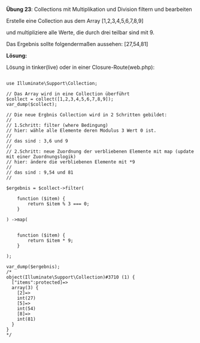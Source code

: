 **Übung 23**: Collections mit Multiplikation und Division filtern und bearbeiten

Erstelle eine Collection aus dem Array [1,2,3,4,5,6,7,8,9] 

und multipliziere alle Werte, die durch drei teilbar sind mit 9. 

Das Ergebnis sollte folgendermaßen aussehen: [27,54,81]


**Lösung:**

Lösung in tinker(live) oder in einer Closure-Route(web.php):


```

use Illuminate\Support\Collection;

// Das Array wird in eine Collection überführt
$collect = collect([1,2,3,4,5,6,7,8,9]);
var_dump($collect);

// Die neue Ergbnis Collection wird in 2 Schritten gebildet:
//
// 1.Schritt: filter (where Bedingung)
// hier: wähle alle Elemente deren Modulus 3 Wert 0 ist.
//
// das sind : 3,6 und 9
//
// 2.Schritt: neue Zuordnung der verbliebenen Elemente mit map (update mit einer Zuordnungslogik)
// hier: ändere die verbliebenen Elemente mit *9
//
// das sind : 9,54 und 81
//

$ergebnis = $collect->filter(  

	function ($item) {
		return $item % 3 === 0;
	}

) ->map(


	function ($item) {
		return $item * 9;
	}

);

var_dump($ergebnis);
/*
object(Illuminate\Support\Collection)#3710 (1) {
  ["items":protected]=>
  array(3) {
    [2]=>
    int(27)
    [5]=>
    int(54)
    [8]=>
    int(81)
  }
}
*/

```
